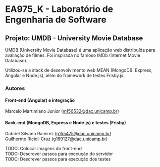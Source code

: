 # EA975_K - Laboratório de Engenharia de Software

## Projeto: UMDB - University Movie Database 

UMDB (University Movie Database) é uma aplicação web distribuída para avaliação
de filmes. Foi inspirada no famoso IMDb (Internet Movie Database).

Utilizou-se a stack de desenvolvimento web MEAN (MongoDB, Express, Angular e 
Node.js), além do framework de testes Frisby.js.

### Autores

#### Front-end (Angular) e integração
Marcelo Martimiano Junior (m156532@dac.unicamp.br)

#### Back-end (MongoDB, Express e Node.js) e testes (Frisby)
Gabriel Silvano Ramirez (g155475@dac.unicamp.br)\
Guilherme Ricioli Cruz (g169127@dac.unicamp.br)

TODO: Colocar imagens do front-end\
TODO: Descrever passos para execução do servidor\
TODO: Descrever passos para execução dos testes 
